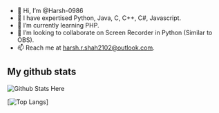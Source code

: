 - 👋 Hi, I’m @Harsh-0986
- 👀 I have expertised Python, Java, C, C++, C#, Javascript.
- 🌱 I’m currently learning PHP.
- 💞️ I’m looking to collaborate on Screen Recorder in Python (Similar to OBS).
- 📫 Reach me at harsh.r.shah2102@outlook.com.

## My github stats

<img src="https://github-readme-stats.vercel.app/api?username=Harsh-0986&&show_icons=true&title_color=ff0000&icon_color=bb2acf&text_color=c9cacc&bg_color=1d1f21" alt="Github Stats Here">

[![Top Langs](https://github-readme-stats.vercel.app/api/top-langs/?username=Harsh-0986&layout=compact)]
